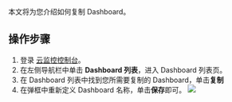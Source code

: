 

本文将为您介绍如何复制 Dashboard。

## 操作步骤

1. 登录 [云监控控制台](https://console.cloud.tencent.com/monitor)。
2. 在左侧导航栏中单击 **Dashboard 列表**，进入 Dashboard 列表页。
3. 在 Dashboard 列表中找到您所需要复制的 Dashboard，单击**复制**
4. 在弹框中重新定义 Dashboard 名称，单击**保存**即可。
![](https://main.qcloudimg.com/raw/5062919e0150972f4b2d5c53fb37e9b6.png)



